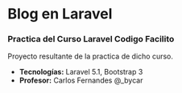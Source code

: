 <h1> Blog en Laravel </h1>
<h3> Practica del Curso Laravel Codigo Facilito</h3>

Proyecto resultante de la practica de dicho curso.

<ul>
  <li><b>Tecnologías:</b> Laravel 5.1, Bootstrap 3</li>
  <li><b>Profesor:</b> Carlos Fernandes @_bycar</li>
</u>
